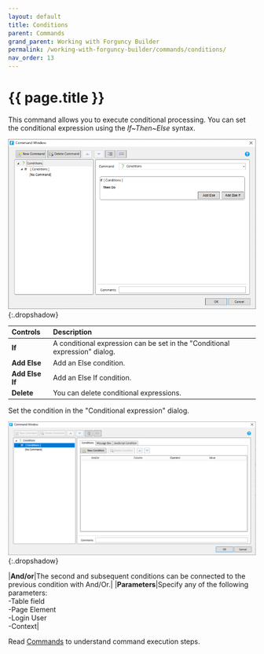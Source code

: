 ```yaml
---
layout: default
title: Conditions
parent: Commands
grand_parent: Working with Forguncy Builder
permalink: /working-with-forguncy-builder/commands/conditions/
nav_order: 13
---
```


# {{ page.title }}

This command allows you to execute conditional processing. You can set the conditional expression using the *If~Then~Else* syntax.

![command-conditions](/assets/images/product-images/command-conditions.png)
{:.dropshadow}

|Controls|Description|
|:--|:--|
|**If**|A conditional expression can be set in the "Conditional expression" dialog.|
|**Add Else**|Add an Else condition.|
|**Add Else If**|Add an Else If condition.|
|**Delete**|You can delete conditional expressions.|

Set the condition in the "Conditional expression" dialog. 

![command-conditions-conditional-expression](/assets/images/product-images/command-conditions-conditional-expression.png)
{:.dropshadow}

|**And/or**|The second and subsequent conditions can be connected to the previous condition with And/Or.|
|**Parameters**|Specify any of the following parameters: <br/> -Table field <br/> -Page Element <br/> -Login User <br/> -Context|

Read [Commands](https://docs.forguncy.net/working-with-forguncy-builder/commands/) to understand command execution steps.